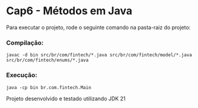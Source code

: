 # Cap6 - Métodos em Java
 
Para executar o projeto, rode o seguinte comando na pasta-raiz do projeto:

### Compilação:
```javac -d bin src/br/com/fintech/*.java src/br/com/fintech/model/*.java src/br/com/fintech/enums/*.java```

### Execução:
```java -cp bin br.com.fintech.Main```

Projeto desenvolvido e testado utilizando JDK 21